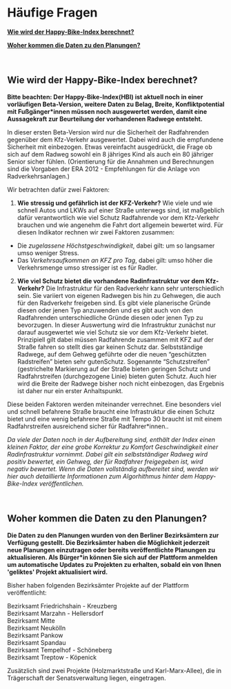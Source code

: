 # Häufige Fragen

**[Wie wird der Happy-Bike-Index berechnet?](#Wie-wird-der-Happy-Bike-Index-berechnet?)**  

**[Woher kommen die Daten zu den Planungen?](#Woher-kommen-die-Daten-zu-den-Planungen?)**  

<br> 

## Wie wird der Happy-Bike-Index berechnet?

**Bitte beachten: Der Happy-Bike-Index(HBI) ist aktuell noch in einer vorläufigen Beta-Version, weitere Daten zu Belag, Breite, Konfliktpotential mit Fußgänger\*innen müssen noch ausgewertet werden, damit eine Aussagekraft zur Beurteilung der vorhandenen Radwege entsteht.**

In dieser ersten Beta-Version wird nur die Sicherheit der Radfahrenden gegenüber dem Kfz-Verkehr ausgewertet. Dabei wird auch die empfundene Sicherheit mit einbezogen. Etwas vereinfacht ausgedrückt, die Frage ob sich auf dem Radweg sowohl ein 8 jähriges Kind als auch ein 80 jähriger Senior sicher fühlen. (Orientierung für die Annahmen und Berechnungen  sind die Vorgaben der ERA 2012 - Empfehlungen für die Anlage von Radverkehrsanlagen.)

Wir betrachten dafür zwei Faktoren:
1.    **Wie stressig und gefährlich ist der KFZ-Verkehr?**
Wie viele und wie schnell Autos und LKWs auf einer Straße unterwegs sind, ist maßgeblich dafür verantwortlich wie viel Schutz Radfahrende vor dem Kfz-Verkehr brauchen und wie angenehm die Fahrt dort allgemein bewertet wird.  Für diesen Indikator rechnen wir zwei Faktoren zusammen: 
+ Die *zugelassene Höchstgeschwindigkeit*, dabei gilt: um so langsamer umso weniger Stress.
+ Das *Verkehrsaufkommen an KFZ pro Tag*, dabei gilt: umso höher die Verkehrsmenge umso stressiger ist es für Radler.

2.    **Wie viel Schutz bietet die vorhandene Radinfrastruktur vor dem Kfz-Verkehr?**
Die Infrastruktur für den Radverkehr kann sehr unterschiedlich sein. Sie variiert von eigenen Radwegen bis hin zu Gehwegen, die auch für den Radverkehr freigeben sind. Es gibt viele planerische Gründe diesen oder jenen Typ anzuwenden und es gibt auch von den Radfahrenden unterschiedliche Gründe diesen oder jenen Typ zu bevorzugen. In dieser Auswertung wird die Infrastruktur zunächst nur darauf ausgewertet wie viel Schutz sie vor dem Kfz-Verkehr bietet. Prinzipiell gilt dabei müssen Radfahrende zusammen mit KFZ auf der Straße fahren so stellt dies gar keinen Schutz dar. Selbstständige Radwege, auf dem Gehweg geführte oder die neuen “geschützten Radstreifen” bieten sehr gutenSchutz. Sogenannte “Schutzstreifen” (gestrichelte Markierung auf der Straße bieten geringen Schutz und Radfahrstreifen (durchgezogene Linie) bieten guten Schutz. Auch hier wird die Breite der Radwege bisher noch nicht einbezogen, das Ergebnis ist daher nur ein erster Anhaltspunkt.

Diese beiden Faktoren werden miteinander verrechnet. Eine besonders viel und schnell befahrene Straße braucht eine Infrastruktur die einen Schutz bietet und eine wenig befahrene Straße mit Tempo 30 braucht ist mit einem Radfahrstreifen ausreichend sicher für Radfahrer\*innen..

*Da viele der Daten noch in der Aufbereitung sind, enthält der Index einen kleinen Faktor, der eine grobe Korrektur zu Komfort Geschwindigkeit einer Radinfrastruktur vornimmt. Dabei gilt ein selbstständiger Radweg wird positiv bewertet, ein Gehweg, der für Radfahrer freigegeben ist, wird negativ bewertet.
Wenn die Daten vollständig aufbereitet sind, werden wir hier auch detaillierte Informationen zum Algorhithmus hinter dem Happy-Bike-Index veröffentlichen.*


<br>

## Woher kommen die Daten zu den Planungen? 

**Die Daten zu den Planungen wurden von den Berliner Bezirksämtern zur Verfügung gestellt. Die Bezirksämter haben die Möglichkeit jederzeit neue Planungen einzutragen oder bereits veröffentlichte Planungen zu aktualisieren. Als  Bürger\*in können Sie sich auf der Plattform anmelden um automatische Updates zu Projekten zu erhalten, sobald ein von Ihnen 'geliktes' Projekt aktualisiert wird.**

Bisher haben folgenden Bezirksämter Projekte auf der Plattform veröffentlicht:

Bezirksamt Friedrichshain - Kreuzberg  
Bezirksamt Marzahn - Hellersdorf  
Bezirksamt Mitte  
Bezirksamt Neukölln  
Bezirksamt Pankow  
Bezirksamt Spandau  
Bezirksamt Tempelhof - Schöneberg  
Bezirksamt Treptow - Köpenick  

Zusätzlich sind zwei Projekte (Holzmarktstraße und Karl-Marx-Allee), die in Trägerschaft der Senatsverwaltung liegen, eingetragen.


